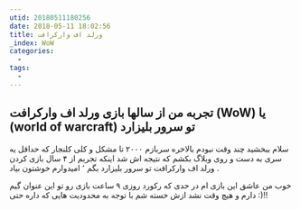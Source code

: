 ```yaml
---
utid: 20180511180256
date: 2018-05-11 18:02:56
title: ورلد اف وارکرافت 
_index: WoW
categories:
  -
tags:
  -
---
```


## تجربه من از سالها بازی‌ ورلد اف وارکرافت (WoW) یا (world of warcraft) تو سرور بلیزارد

سلام ببخشید چند وقت نبودم بالاخره سربازم ۲۰۰۰ تا مشکل و کلی کلنجار که حداقل یه سری به دست و روی وبلاگ بکشم که نتیجه اش شد اینکه تجربم از ۴ سال بازی کردن ورلد اف وارکرافت تو سرور بلیزارد بگم ٬ امیدوارم خوشتون بیاد .

خوب من عاشق این بازی ام در حدی که رکورد روزی ۹ ساعت بازی رو تو این عنوان گیم دارم و هیچ وقت نشد ازش خسته شم با توجه به محدودیت هایی که داره حتی :)!!


